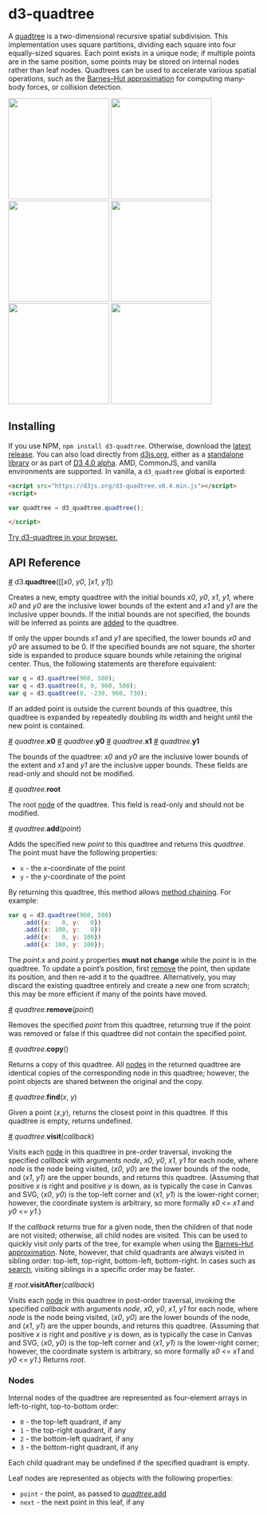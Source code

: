 # d3-quadtree

A [quadtree](https://en.wikipedia.org/wiki/Quadtree) is a two-dimensional recursive spatial subdivision. This implementation uses square partitions, dividing each square into four equally-sized squares. Each point exists in a unique node; if multiple points are in the same position, some points may be stored on internal nodes rather than leaf nodes. Quadtrees can be used to accelerate various spatial operations, such as the [Barnes–Hut approximation](https://en.wikipedia.org/wiki/Barnes–Hut_simulation) for computing many-body forces, or collision detection.

<a href="http://bl.ocks.org/mbostock/9078690"><img src="http://bl.ocks.org/mbostock/raw/9078690/thumbnail.png" width="202"></a>
<a href="http://bl.ocks.org/mbostock/4343214"><img src="http://bl.ocks.org/mbostock/raw/4343214/thumbnail.png" width="202"></a>
<a href="http://bl.ocks.org/mbostock/6216724"><img src="http://bl.ocks.org/mbostock/raw/6216724/thumbnail.png" width="202"></a>
<a href="http://bl.ocks.org/mbostock/6224050"><img src="http://bl.ocks.org/mbostock/raw/6224050/thumbnail.png" width="202"></a>
<a href="http://bl.ocks.org/patricksurry/6478178"><img src="http://bl.ocks.org/patricksurry/raw/6478178/thumbnail.png" width="202"></a>
<a href="http://bl.ocks.org/llb4ll/8709363"><img src="http://bl.ocks.org/llb4ll/raw/8709363/thumbnail.png" width="202"></a>

## Installing

If you use NPM, `npm install d3-quadtree`. Otherwise, download the [latest release](https://github.com/d3/d3-quadtree/releases/latest). You can also load directly from [d3js.org](https://d3js.org), either as a [standalone library](https://d3js.org/d3-quadtree.v0.4.min.js) or as part of [D3 4.0 alpha](https://github.com/mbostock/d3/tree/4). AMD, CommonJS, and vanilla environments are supported. In vanilla, a `d3_quadtree` global is exported:

```html
<script src="https://d3js.org/d3-quadtree.v0.4.min.js"></script>
<script>

var quadtree = d3_quadtree.quadtree();

</script>
```

[Try d3-quadtree in your browser.](https://tonicdev.com/npm/d3-quadtree)

## API Reference

<a name="quadtree" href="#quadtree">#</a> d3.<b>quadtree</b>([[<i>x0</i>, <i>y0</i>, ]<i>x1</i>, <i>y1</i>])

Creates a new, empty quadtree with the initial bounds *x0*, *y0*, *x1*, *y1*, where *x0* and *y0* are the inclusive lower bounds of the extent and *x1* and *y1* are the inclusive upper bounds. If the initial bounds are not specified, the bounds will be inferred as points are [added](#quadtree_add) to the quadtree.

If only the upper bounds *x1* and *y1* are specified, the lower bounds *x0* and *y0* are assumed to be 0. If the specified bounds are not square, the shorter side is expanded to produce square bounds while retaining the original center. Thus, the following statements are therefore equivalent:

```js
var q = d3.quadtree(960, 500);
var q = d3.quadtree(0, 0, 960, 500);
var q = d3.quadtree(0, -230, 960, 730);
```

If an added point is outside the current bounds of this quadtree, this quadtree is expanded by repeatedly doubling its width and height until the new point is contained.

<a name="quadtree_x0" href="#quadtree_x0">#</a> <i>quadtree</i>.<b>x0</b>
<a name="quadtree_y0" href="#quadtree_y0">#</a> <i>quadtree</i>.<b>y0</b>
<a name="quadtree_x1" href="#quadtree_x1">#</a> <i>quadtree</i>.<b>x1</b>
<a name="quadtree_y1" href="#quadtree_y1">#</a> <i>quadtree</i>.<b>y1</b>

The bounds of the quadtree: *x0* and *y0* are the inclusive lower bounds of the extent and *x1* and *y1* are the inclusive upper bounds. These fields are read-only and should not be modified.

<a name="quadtree_root" href="#quadtree_root">#</a> <i>quadtree</i>.<b>root</b>

The root [node](#nodes) of the quadtree. This field is read-only and should not be modified.

<a name="quadtree_add" href="#quadtree_add">#</a> <i>quadtree</i>.<b>add</b>(<i>point</i>)

Adds the specified new *point* to this quadtree and returns this *quadtree*. The point must have the following properties:

* `x` - the *x*-coordinate of the point
* `y` - the *y*-coordinate of the point

By returning this quadtree, this method allows [method chaining](https://en.wikipedia.org/wiki/Method_chaining). For example:

```js
var q = d3.quadtree(960, 500)
    .add({x:   0, y:   0})
    .add({x: 100, y:   0})
    .add({x:   0, y: 100})
    .add({x: 100, y: 100});
```

The *point*.x and *point*.y properties **must not change** while the *point* is in the quadtree. To update a point’s position, first [remove](#quadtree_remove) the point, then update its position, and then re-add it to the quadtree. Alternatively, you may discard the existing quadtree entirely and create a new one from scratch; this may be more efficient if many of the points have moved.

<a name="quadtree_remove" href="#quadtree_remove">#</a> <i>quadtree</i>.<b>remove</b>(<i>point</i>)

Removes the specified *point* from this quadtree, returning true if the point was removed or false if this quadtree did not contain the specified point.

<a name="quadtree_copy" href="#quadtree_copy">#</a> <i>quadtree</i>.<b>copy</b>()

Returns a copy of this quadtree. All [nodes](#nodes) in the returned quadtree are identical copies of the corresponding node in this quadtree; however, the point objects are shared between the original and the copy.

<a name="quadtree_find" href="#quadtree_find">#</a> <i>quadtree</i>.<b>find</b>(<i>x</i>, <i>y</i>)

Given a point ⟨*x*,*y*⟩, returns the closest point in this quadtree. If this quadtree is empty, returns undefined.

<a name="quadtree_visit" href="#quadtree_visit">#</a> <i>quadtree</i>.<b>visit</b>(<i>callback</i>)

Visits each [node](#nodes) in this quadtree in pre-order traversal, invoking the specified *callback* with arguments *node*, *x0*, *y0*, *x1*, *y1* for each node, where *node* is the node being visited, ⟨*x0*, *y0*⟩ are the lower bounds of the node, and ⟨*x1*, *y1*⟩ are the upper bounds, and returns this quadtree. (Assuming that positive *x* is right and positive *y* is down, as is typically the case in Canvas and SVG, ⟨*x0*, *y0*⟩ is the top-left corner and ⟨*x1*, *y1*⟩ is the lower-right corner; however, the coordinate system is arbitrary, so more formally *x0* <= *x1* and *y0* <= *y1*.)

If the *callback* returns true for a given node, then the children of that node are not visited; otherwise, all child nodes are visited. This can be used to quickly visit only parts of the tree, for example when using the [Barnes–Hut approximation](https://en.wikipedia.org/wiki/Barnes–Hut_simulation). Note, however, that child quadrants are always visited in sibling order: top-left, top-right, bottom-left, bottom-right. In cases such as [search](#quadtree_find), visiting siblings in a specific order may be faster.

<a name="quadtree_visitAfter" href="#quadtree_visitAfter">#</a> <i>root</i>.<b>visitAfter</b>(<i>callback</i>)

Visits each [node](#nodes) in this quadtree in post-order traversal, invoking the specified *callback* with arguments *node*, *x0*, *y0*, *x1*, *y1* for each node, where *node* is the node being visited, ⟨*x0*, *y0*⟩ are the lower bounds of the node, and ⟨*x1*, *y1*⟩ are the upper bounds, and returns this quadtree. (Assuming that positive *x* is right and positive *y* is down, as is typically the case in Canvas and SVG, ⟨*x0*, *y0*⟩ is the top-left corner and ⟨*x1*, *y1*⟩ is the lower-right corner; however, the coordinate system is arbitrary, so more formally *x0* <= *x1* and *y0* <= *y1*.) Returns *root*.

### Nodes

Internal nodes of the quadtree are represented as four-element arrays in left-to-right, top-to-bottom order:

* `0` - the top-left quadrant, if any
* `1` - the top-right quadrant, if any
* `2` - the bottom-left quadrant, if any
* `3` - the bottom-right quadrant, if any

Each child quadrant may be undefined if the specified quadrant is empty.

Leaf nodes are represented as objects with the following properties:

* `point` - the point, as passed to [*quadtree*.add](#quadtree_add)
* `next` - the next point in this leaf, if any
